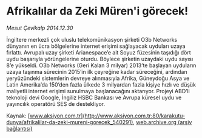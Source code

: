 # Afrikalılar da Zeki Müren'i görecek!

*Mesut Çevikalp 2014.12.30*

<div class="pNewsDetailMainContent" itemprop="articleBody">
 <p>
  İngiltere merkezli çok uluslu telekomünikasyon şirketi O3b Networks dünyanın en ücra bölgelerine internet erişimi sağlayacak uyduları uzaya fırlattı. Avrupalı uzay şirketi Arianespace’e ait Soyuz füzesinin taşıdığı dört uydu başarıyla yörüngelerine oturdu. Böylece şirketin uzaydaki uydu sayısı 8’e yükseldi. O3b Networks (Geri Kalan 3 milyar) 2013’te başlayan uyduların uzaya taşınma sürecinin 2015’in ilk çeyreğine kadar süreceğini, ardından yeryüzündeki sistemlerin devreye alınmasıyla Afrika, Güneydoğu Asya ve Latin Amerika’da 150’den fazla ülkede 3 milyardan fazla kişiye hızlı ve düşük maliyetli internet erişimi sunulmaya başlanacağını aktarıyor. Projeyi ABD’li teknoloji devi Google, İngiliz HSBC Bankası ve Avrupa küresel uydu ve yayıncılık operatörü SES de destekliyor.
 </p>
</div>


Kaynak: [www.aksiyon.com.tr](http://www.aksiyon.com.tr:80/karakutu-dunya/afrikalilar-da-zeki-mureni-gorecek_540291), [web.archive.org (arşiv bağlantısı)](http://web.archive.org/web/20150107140154/http://www.aksiyon.com.tr:80/karakutu-dunya/afrikalilar-da-zeki-mureni-gorecek_540291)
